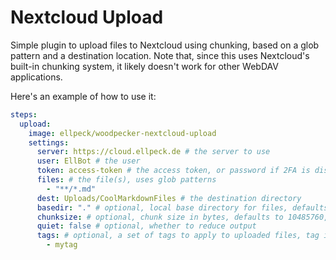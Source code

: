 # Nextcloud Upload
Simple plugin to upload files to Nextcloud using chunking, based on a glob pattern and a destination location. Note that, since this uses Nextcloud's built-in chunking system, it likely doesn't work for other WebDAV applications.

Here's an example of how to use it:
```yml
steps:
  upload:
    image: ellpeck/woodpecker-nextcloud-upload
    settings:
      server: https://cloud.ellpeck.de # the server to use
      user: EllBot # the user
      token: access-token # the access token, or password if 2FA is disabled
      files: # the file(s), uses glob patterns
        - "**/*.md"
      dest: Uploads/CoolMarkdownFiles # the destination directory
      basedir: "." # optional, local base directory for files, defaults to .
      chunksize: # optional, chunk size in bytes, defaults to 10485760, or 10 MiB
      quiet: false # optional, whether to reduce output
      tags: # optional, a set of tags to apply to uploaded files, tag is expected to already exist
        - mytag
```
